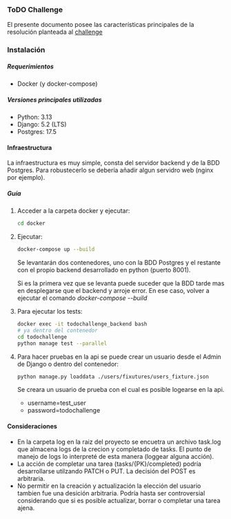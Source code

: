 ### ToDO Challenge

El presente documento posee las características principales de la resolución planteada al [challenge](Invera.md)


### Instalación

##### Requerimientos

- Docker (y docker-compose)

##### Versiones principales utilizadas
- Python: 3.13
- Django: 5.2 (LTS)
- Postgres: 17.5

#### Infraestructura

La infraestructura es muy simple, consta del servidor backend y de la BDD Postgres. Para robustecerlo se debería añadir algun servidro web (nginx por ejemplo).

##### Guía
1. Acceder a la carpeta docker y ejecutar:
   ```bash
   cd docker
   ```
2. Ejecutar:
   ```bash
   docker-compose up --build
   ```
   Se levantarán dos contenedores, uno con la BDD Postgres y el restante con el propio backend desarrollado en python (puerto 8001).

    Si es la primera vez que se levanta puede suceder que la BDD tarde mas en desplegarse que el backend y arroje error. En ese caso, volver a ejecutar el comando *docker-compose --build*

3. Para ejecutar los tests:
   ```bash
   docker exec -it todochallenge_backend bash
   # ya dentro del contenedor
   cd todochallenge
   python manage test --parallel
   ```

4. Para hacer pruebas en la api se puede crear un usuario desde el Admin de Django o dentro del contenedor:
   ```bash
   python manage.py loaddata ./users/fixutures/users_fixture.json
   ```
   Se creara un usuario de prueba con el cual es posible logearse en la api.
   - username=test_user
   - password=todochallenge

#### Consideraciones

- En la carpeta log en la raiz del proyecto se encuetra un archivo task.log que almacena logs de la crecion y completado de tasks. El punto de manejo de logs lo interpreté de esta manera (loggear alguna acción).
- La acción de completar una tarea (tasks/{PK}/completed) podría desarrollarse utilzando PATCH o PUT. La decisión del POST es arbitraria.
- No permitir en la creación y actualización la elección del usuario tambien fue una desición arbitraria. Podría hasta ser controversial considerando que si es posible actualizar, borrar o completar una tarea ajena. 

